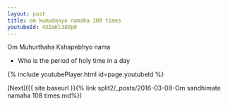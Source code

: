 ```yaml
---
layout: post
title: om kumudaaya namaha 108 times
youtubeId: 4XImKl38Dp0
---
```

 
 
Om Muhurthaha Kshapebhyo nama 
 
 -  Who is the period of holy time in a day 
 
  
 
  
 
 
 
 
 
 


{% include youtubePlayer.html id=page.youtubeId %}
 
[Next]({{ site.baseurl }}{% link  split2/_posts/2016-03-08-Om sandhimate namaha 108 times.md%})
 
